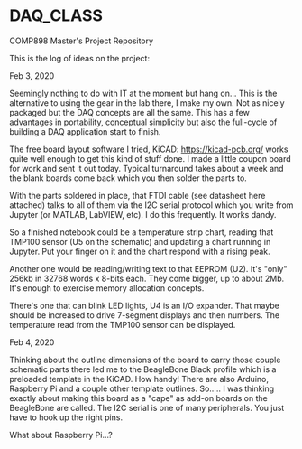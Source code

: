 # DAQ_CLASS
COMP898 Master's Project Repository

This is the log of ideas on the project:

Feb 3, 2020

Seemingly nothing to do with IT at the moment but hang on... This is the alternative to using the gear in the lab there, I make my own. Not as nicely packaged but the DAQ concepts are all the same. This has a few advantages in portability, conceptual simplicity but also the full-cycle of building a DAQ application start to finish.

The free board layout software I tried, KiCAD: https://kicad-pcb.org/    works quite well enough to get this kind of stuff done. I made a little coupon board for work and sent it out today. Typical turnaround takes about a week and the blank boards come back which you then solder the parts to. 

With the parts soldered in place, that FTDI cable (see datasheet here attached) talks to all of them via the I2C serial protocol which you write from Jupyter (or MATLAB, LabVIEW, etc). I do this frequently. It works dandy.

So a finished notebook could be a temperature strip chart, reading that TMP100 sensor (U5 on the schematic) and updating a chart running in Jupyter.  Put your finger on it and the chart respond with a rising peak. 

Another one would be reading/writing text to that EEPROM (U2). It's "only" 256kb in 32768 words x 8-bits each. They come bigger, up to about 2Mb. It's enough to exercise memory allocation concepts. 

There's one that can blink LED lights, U4 is an I/O expander. That maybe should be increased to drive 7-segment displays and then numbers. The temperature read from the TMP100 sensor can be displayed. 

Feb 4, 2020

Thinking about the outline dimensions of the board to carry those couple schematic parts there led me to the BeagleBone Black profile which is a preloaded template in the KiCAD. How handy! There are also Arduino, Raspberry Pi and a couple other template outlines. So..... I was thinking exactly about making this board as a "cape" as add-on boards on the BeagleBone are called. The I2C serial is one of many peripherals. You just have to hook up the right pins. 

What about Raspberry Pi...? 
